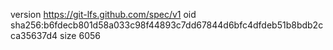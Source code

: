 version https://git-lfs.github.com/spec/v1
oid sha256:b6fdecb801d58a033c98f44893c7dd67844d6bfc4dfdeb51b8bdb2cca35637d4
size 6056
